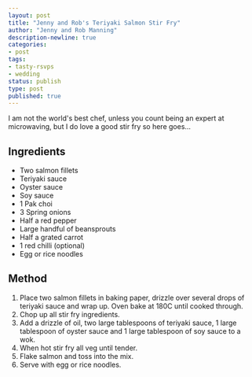 ```yaml
---
layout: post
title: "Jenny and Rob's Teriyaki Salmon Stir Fry"
author: "Jenny and Rob Manning"
description-newline: true
categories:
- post
tags:
- tasty-rsvps
- wedding
status: publish
type: post
published: true
---
```


I am not the world's best chef, unless you count being an expert at microwaving, but I do love a good stir fry so here goes...

## Ingredients

* Two salmon fillets
* Teriyaki sauce
* Oyster sauce
* Soy sauce
* 1 Pak choi
* 3 Spring onions
* Half a red pepper
* Large handful of beansprouts
* Half a grated carrot
* 1 red chilli (optional)
* Egg or rice noodles

## Method

1. Place two salmon fillets in baking paper, drizzle over several drops of teriyaki sauce and wrap up. Oven bake at 180C until cooked through.
1. Chop up all stir fry ingredients.
1. Add a drizzle of oil, two large tablespoons of teriyaki sauce, 1 large tablespoon of oyster sauce and 1 large tablespoon of soy sauce to a wok.
1. When hot stir fry all veg until tender.
1. Flake salmon and toss into the mix.
1. Serve with egg or rice noodles.
